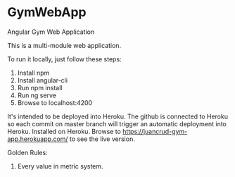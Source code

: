 # GymWebApp
Angular Gym Web Application

This is a multi-module web application.

To run it locally, just follow these steps:
1. Install npm
2. Install angular-cli
3. Run npm install
4. Run ng serve
5. Browse to localhost:4200


It's intended to be deployed into Heroku. The github is connected to Heroku so each commit on master branch will trigger an automatic deployment into Heroku. 
Installed on Heroku. Browse to https://juancrud-gym-app.herokuapp.com/ to see the live version.

Golden Rules: 

1. Every value in metric system.